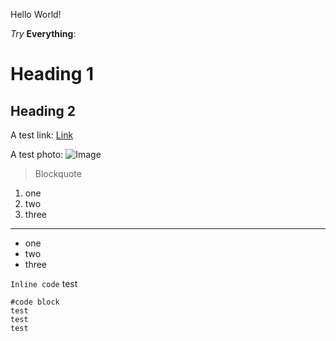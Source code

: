 Hello World!

*Try* **Everything**:
# Heading 1
## Heading 2

A test link: [Link](http://github.com)

A test photo: ![Image](https://commonmark.org/help/images/favicon.png)
>Blockquote
1. one
2. two
3. three
---
* one
* two
* three

`Inline code` test

```
#code block
test
test
test
```

